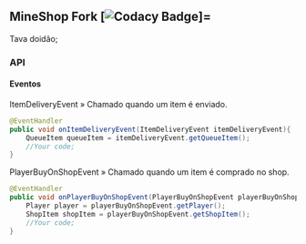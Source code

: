 ## MineShop Fork [![Codacy Badge](https://api.codacy.com/project/badge/Grade/b87784702a5c4ea89802ea645ef6aedc)]=
Tava doidão;

### API

#### Eventos

ItemDeliveryEvent » Chamado quando um item é enviado.
```java
@EventHandler
public void onItemDeliveryEvent(ItemDeliveryEvent itemDeliveryEvent){
    QueueItem queueItem = itemDeliveryEvent.getQueueItem();
    //Your code;
}
```

PlayerBuyOnShopEvent » Chamado quando um item é comprado no shop.
```java
@EventHandler
public void onPlayerBuyOnShopEvent(PlayerBuyOnShopEvent playerBuyOnShopEvent){
    Player player = playerBuyOnShopEvent.getPlayer();
    ShopItem shopItem = playerBuyOnShopEvent.getShopItem();
    //Your code;
}
```
